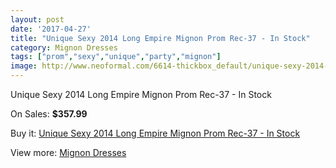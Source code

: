 ```yaml
---
layout: post
date: '2017-04-27'
title: "Unique Sexy 2014 Long Empire Mignon Prom Rec-37 - In Stock"
category: Mignon Dresses
tags: ["prom","sexy","unique","party","mignon"]
image: http://www.neoformal.com/6614-thickbox_default/unique-sexy-2014-long-empire-mignon-prom-rec-37-in-stock.jpg
---
```

Unique Sexy 2014 Long Empire Mignon Prom Rec-37 - In Stock

On Sales: **$357.99**
<a href="https://www.neoformal.com/en/mignon-dresses/2397-unique-sexy-2014-long-empire-mignon-prom-rec-37-in-stock.html"><amp-img layout="responsive" width="600" height="600" src="//www.neoformal.com/6614-thickbox_default/unique-sexy-2014-long-empire-mignon-prom-rec-37-in-stock.jpg" alt="Unique Sexy 2014 Long Empire Mignon Prom Rec-37 - In Stock 0" /></a>
<a href="https://www.neoformal.com/en/mignon-dresses/2397-unique-sexy-2014-long-empire-mignon-prom-rec-37-in-stock.html"><amp-img layout="responsive" width="600" height="600" src="//www.neoformal.com/6616-thickbox_default/unique-sexy-2014-long-empire-mignon-prom-rec-37-in-stock.jpg" alt="Unique Sexy 2014 Long Empire Mignon Prom Rec-37 - In Stock 1" /></a>
<a href="https://www.neoformal.com/en/mignon-dresses/2397-unique-sexy-2014-long-empire-mignon-prom-rec-37-in-stock.html"><amp-img layout="responsive" width="600" height="600" src="//www.neoformal.com/6615-thickbox_default/unique-sexy-2014-long-empire-mignon-prom-rec-37-in-stock.jpg" alt="Unique Sexy 2014 Long Empire Mignon Prom Rec-37 - In Stock 2" /></a>

Buy it: [Unique Sexy 2014 Long Empire Mignon Prom Rec-37 - In Stock](https://www.neoformal.com/en/mignon-dresses/2397-unique-sexy-2014-long-empire-mignon-prom-rec-37-in-stock.html "Unique Sexy 2014 Long Empire Mignon Prom Rec-37 - In Stock")

View more: [Mignon Dresses](https://www.neoformal.com/en/21-mignon-dresses "Mignon Dresses")